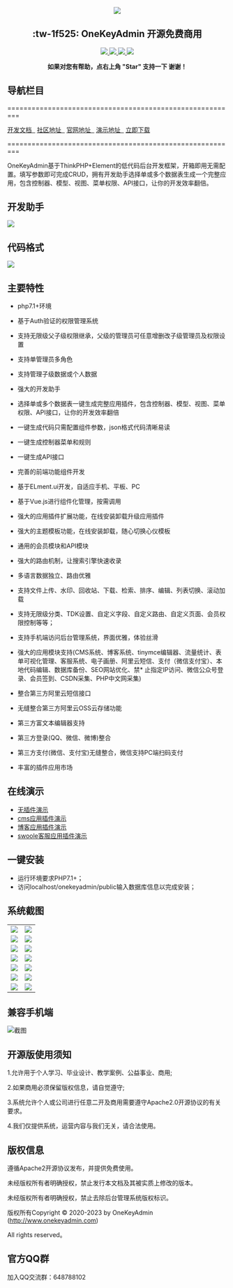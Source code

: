 <p align="center">
    <img src="https://gitee.com/keheying/onekeyadmin/raw/master/readme/logo.png" />
</p>
<h2 align="center">:tw-1f525: OneKeyAdmin 开源免费商用</h2>
<p align="center">
    <a href="http://www.onekeyadmin.com" target="_blank">
        <img src="https://img.shields.io/badge/OfficialWebsite-OneKeyAdmin-yellow.svg" />
    </a>
    <a href="http://www.onekeyadmin.com" target="_blank">
        <img src="https://img.shields.io/badge/Licence-Apache2.0-green.svg?style=flat" />
    </a>
    <a href="http://www.onekeyadmin.com" target="_blank">
        <img src="https://img.shields.io/badge/Edition-1.2.7-blue.svg" />
    </a>
     <a href="http://www.onekeyadmin.com/version.html" target="_blank">
        <img src="https://img.shields.io/badge/download-7.0m-red.svg" />
    </a>
</p>
<p align="center">    
    <b>如果对您有帮助，点右上角 "Star" 支持一下 谢谢！</b>
</p>

## 导航栏目
=========================================================

<a href="http://www.onekeyadmin.com/docs" target="_blank">开发文档&nbsp;&nbsp;</a>
<a href="http://www.onekeyadmin.com/question.html" target="_blank">社区地址&nbsp;&nbsp;</a>
<a href="http://www.onekeyadmin.com" target="_blank">官网地址&nbsp;&nbsp;</a>
<a href="http://gitee.onekeyadmin.com/mk_admin" target="_blank">演示地址&nbsp;&nbsp;</a>
<a href="http://www.onekeyadmin.com/api/system/version.html" target="_blank">立即下载</a>

=========================================================

OneKeyAdmin基于ThinkPHP+Element的低代码后台开发框架，开箱即用无需配置。填写参数即可完成CRUD，拥有开发助手选择单或多个数据表生成一个完整应用，包含控制器、模型、视图、菜单权限、API接口，让你的开发效率翻倍。

## 开发助手

<img src="https://gitee.com/keheying/onekeyadmin/raw/master/readme/curd.gif"/>

## 代码格式

<img src="https://gitee.com/keheying/onekeyadmin/raw/master/readme/curd.png"/>

## 主要特性

* php7.1+环境
* 基于Auth验证的权限管理系统

* 支持无限级父子级权限继承，父级的管理员可任意增删改子级管理员及权限设置
* 支持单管理员多角色
* 支持管理子级数据或个人数据
* 强大的开发助手

* 选择单或多个数据表一键生成完整应用插件，包含控制器、模型、视图、菜单权限、API接口，让你的开发效率翻倍
* 一键生成代码只需配置组件参数，json格式代码清晰易读
* 一键生成控制器菜单和规则
* 一键生成API接口
* 完善的前端功能组件开发

* 基于ELment.ui开发，自适应手机、平板、PC
* 基于Vue.js进行组件化管理，按需调用
* 强大的应用插件扩展功能，在线安装卸载升级应用插件
* 强大的主题模板功能，在线安装卸载，随心切换心仪模板
* 通用的会员模块和API模块
* 强大的路由机制，让搜索引擎快速收录
* 多语言数据独立、路由优雅
* 支持文件上传、水印、回收站、下载、检索、排序、编辑、列表切换、滚动加载
* 支持无限级分类、TDK设置、自定义字段、自定义路由、自定义页面、会员权限控制等等；
* 支持手机端访问后台管理系统，界面优雅，体验丝滑
* 强大的应用模块支持(CMS系统、博客系统、tinymce编辑器、流量统计、表单可视化管理、客服系统、电子画册、阿里云短信、支付（微信支付宝）、本地代码编辑、数据库备份、SEO网站优化、禁* 止指定IP访问、微信公众号登录、会员签到、CSDN采集、PHP中文网采集)
* 整合第三方阿里云短信接口
* 无缝整合第三方阿里云OSS云存储功能
* 第三方富文本编辑器支持
* 第三方登录(QQ、微信、微博)整合
* 第三方支付(微信、支付宝)无缝整合，微信支持PC端扫码支付
* 丰富的插件应用市场

## 在线演示

* <a href="http://gitee.onekeyadmin.com/mk_admin" target="_blank">无插件演示</a>
* <a href="http://cms.onekeyadmin.com/mk_admin" target="_blank">cms应用插件演示</a>
* <a href="http://blog.onekeyadmin.com/mk_admin" target="_blank">博客应用插件演示</a>
* <a href="http://swoole.onekeyadmin.com/mk_admin" target="_blank">swoole客服应用插件演示</a>

## 一键安装

* 运行环境要求PHP7.1+；
* 访问localhost/onekeyadmin/public输入数据库信息以完成安装；

## 系统截图

<table>
    <tr>
        <td><img src="https://gitee.com/keheying/onekeyadmin/raw/master/readme/1.jpg"/></td>
        <td><img src="https://gitee.com/keheying/onekeyadmin/raw/master/readme/2.jpg"/></td>
    </tr>
    <tr>
        <td><img src="https://gitee.com/keheying/onekeyadmin/raw/master/readme/3.jpg"/></td>
        <td><img src="https://gitee.com/keheying/onekeyadmin/raw/master/readme/4.jpg"/></td>
    </tr>
    <tr>
        <td><img src="https://gitee.com/keheying/onekeyadmin/raw/master/readme/6.jpg"/></td>
        <td><img src="https://gitee.com/keheying/onekeyadmin/raw/master/readme/7.jpg"/></td>
    </tr>
    <tr>
        <td><img src="https://gitee.com/keheying/onekeyadmin/raw/master/readme/8.jpg "/></td>
        <td><img src="https://gitee.com/keheying/onekeyadmin/raw/master/readme/9.jpg"/></td>
    </tr>
    <tr>
        <td><img src="https://gitee.com/keheying/onekeyadmin/raw/master/readme/10.jpg"/></td>
        <td><img src="https://gitee.com/keheying/onekeyadmin/raw/master/readme/11.jpg"/></td>
    </tr>   
    <tr>
        <td><img src="https://gitee.com/keheying/onekeyadmin/raw/master/readme/12.jpg"/></td>
        <td><img src="https://gitee.com/keheying/onekeyadmin/raw/master/readme/13.jpg"/></td>
    </tr>
    <tr>
        <td><img src="https://gitee.com/keheying/onekeyadmin/raw/master/readme/15.jpg"/></td>
        <td><img src="https://gitee.com/keheying/onekeyadmin/raw/master/readme/16.jpg"/></td>
    </tr>
</table>

## 兼容手机端

![截图](https://gitee.com/keheying/onekeyadmin/raw/master/readme/17.png)

## 开源版使用须知

1.允许用于个人学习、毕业设计、教学案例、公益事业、商用;

2.如果商用必须保留版权信息，请自觉遵守;

3.系统允许个人或公司进行任意二开及商用需要遵守Apache2.0开源协议的有关要求。

4.我们仅提供系统，运营内容与我们无关，请合法使用。

## 版权信息

遵循Apache2开源协议发布，并提供免费使用。

未经版权所有者明确授权，禁止发行本文档及其被实质上修改的版本。 

未经版权所有者明确授权，禁止去除后台管理系统版权标识。

版权所有Copyright © 2020-2023 by OneKeyAdmin (http://www.onekeyadmin.com)

All rights reserved。

## 官方QQ群

加入QQ交流群：648788102